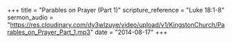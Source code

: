 +++
title = "Parables on Prayer (Part 1)"
scripture_reference = "Luke 18:1-8"
sermon_audio = "https://res.cloudinary.com/dy3wlzuye/video/upload/v1/KingstonChurch/Parables_on_Prayer_Part_1.mp3"
date = "2014-08-17"
+++
